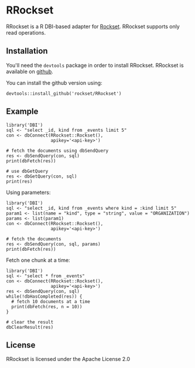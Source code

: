 # RRockset

RRockset is a R DBI-based adapter for [Rockset](https://rockset.com/). RRockset supports only read operations.

## Installation
You'll need the `devtools` package in order to install RRockset. RRockset is available on [github](https://github.com/rockset/RRockset).

You can install the github version using:
```
devtools::install_github('rockset/RRockset')
```

## Example

```
library('DBI')
sql <- "select _id, kind from _events limit 5"
con <- dbConnect(RRockset::Rockset(),
                 apikey='<api-key>')

# fetch the documents using dbSendQuery
res <- dbSendQuery(con, sql)
print(dbFetch(res))

# use dbGetQuery
res <- dbGetQuery(con, sql)
print(res)
```

Using parameters:
```
library('DBI')
sql <- "select _id, kind from _events where kind = :kind limit 5"
param1 <- list(name = "kind", type = "string", value = "ORGANIZATION")
params <- list(param1)
con <- dbConnect(RRockset::Rockset(),
                 apikey='<api-key>')

# fetch the documents
res <- dbSendQuery(con, sql, params)
print(dbFetch(res))
```

Fetch one chunk at a time:
```
library('DBI')
sql <- "select * from _events"
con <- dbConnect(RRockset::Rockset(), 
                 apikey='<api-key>')
res <- dbSendQuery(con, sql)
while(!dbHasCompleted(res)) {
  # fetch 10 documents at a time
  print(dbFetch(res, n = 10)) 
}

# clear the result
dbClearResult(res)
```

## License
RRockset is licensed under the Apache License 2.0

